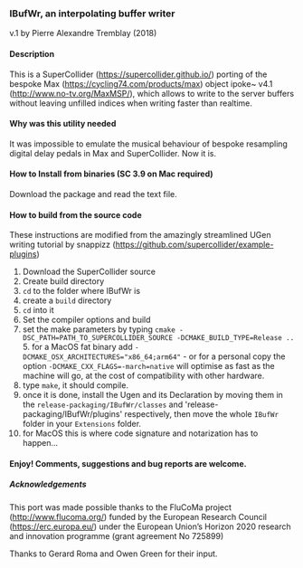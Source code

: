 ### IBufWr, an interpolating buffer writer
v.1 by Pierre Alexandre Tremblay (2018)

#### Description
This is a SuperCollider (https://supercollider.github.io/) porting of the bespoke Max (https://cycling74.com/products/max) object ipoke~ v4.1 (http://www.no-tv.org/MaxMSP/), which allows to write to the server buffers without leaving unfilled indices when writing faster than realtime.

#### Why was this utility needed
It was impossible to emulate the musical behaviour of bespoke resampling digital delay pedals in Max and SuperCollider. Now it is.

#### How to Install from binaries (SC 3.9 on Mac required)
Download the package and read the text file.

#### How to build from the source code
These instructions are modified from the amazingly streamlined UGen writing tutorial by snappizz (https://github.com/supercollider/example-plugins)
1. Download the SuperCollider source
2. Create build directory
  1. `cd` to the folder where IBufWr is
  2. create a `build` directory
  3. `cd` into it
3. Set the compiler options and build
  4. set the make parameters by typing `cmake -DSC_PATH=PATH_TO_SUPERCOLLIDER_SOURCE -DCMAKE_BUILD_TYPE=Release ..`
    5. for a MacOS fat binary add `-DCMAKE_OSX_ARCHITECTURES="x86_64;arm64"` - or for a personal copy the option `-DCMAKE_CXX_FLAGS=-march=native` will optimise as fast as the machine will go, at the cost of compatibility with other hardware.
  6. type `make`, it should compile.
7. once it is done, install the Ugen and its Declaration by moving them in the `release-packaging/IBufWr/classes` and 'release-packaging/IBufWr/plugins' respectively, then move the whole `IBufWr` folder in your `Extensions` folder.
  8. for MacOS this is where code signature and notarization has to happen...

#### Enjoy! Comments, suggestions and bug reports are welcome.

##### Acknowledgements
This port was made possible thanks to the FluCoMa project (http://www.flucoma.org/) funded by the European Research Council (https://erc.europa.eu/) under the European Union’s Horizon 2020 research and innovation programme (grant agreement No 725899)

Thanks to Gerard Roma and Owen Green for their input.
